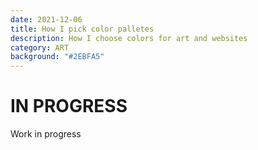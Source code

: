 ```yaml
---
date: 2021-12-06
title: How I pick color palletes
description: How I choose colors for art and websites
category: ART
background: "#2EBFA5"
---
```


# IN PROGRESS
Work in progress